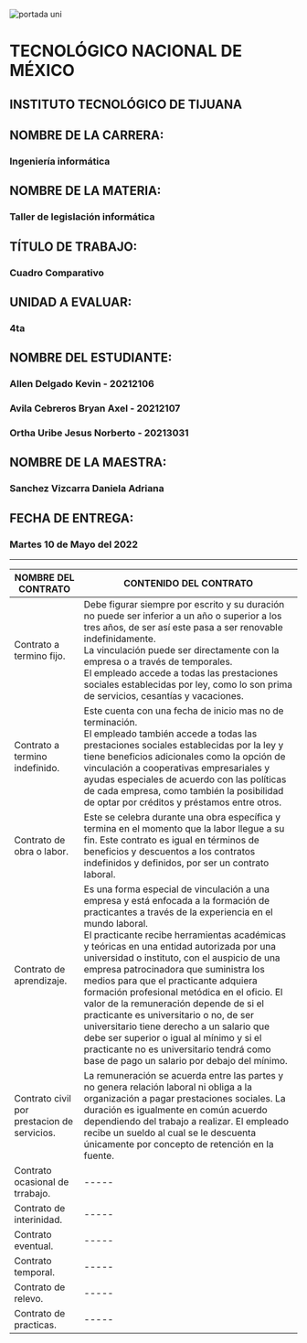 ![portada uni](https://user-images.githubusercontent.com/101743883/161363304-dc9ef832-b950-4c0f-9f08-b481a8ab5f1b.png)

# TECNOLÓGICO NACIONAL DE MÉXICO
## INSTITUTO TECNOLÓGICO DE TIJUANA 
## NOMBRE DE LA CARRERA: 
### Ingeniería informática
## NOMBRE DE LA MATERIA: 
### Taller de legislación informática
## TÍTULO DE TRABAJO: 
### Cuadro Comparativo
## UNIDAD A EVALUAR: 
### 4ta
## NOMBRE DEL ESTUDIANTE: 
### Allen Delgado Kevin - 20212106
### Avila Cebreros Bryan Axel - 20212107
### Ortha Uribe Jesus Norberto - 20213031
## NOMBRE DE LA MAESTRA:
### Sanchez Vizcarra Daniela Adriana
## FECHA DE ENTREGA:
### Martes 10 de Mayo del 2022
----------------------------------
|NOMBRE DEL CONTRATO|CONTENIDO DEL CONTRATO|
|-------------------|-----------------------|
|Contrato a termino fijo.|Debe figurar siempre por escrito y su duración no puede ser inferior a un año o superior a los tres años, de ser así este pasa a ser renovable indefinidamente.<br>La vinculación puede ser directamente con la empresa o a través de temporales.<br>El empleado accede a todas las prestaciones sociales establecidas por ley, como lo son prima de servicios, cesantías y vacaciones.|
|Contrato a termino indefinido.|Este cuenta con una fecha de inicio mas no de terminación.<br>El empleado también accede a todas las prestaciones sociales establecidas por la ley y tiene beneficios adicionales como la opción de vinculación a cooperativas empresariales y ayudas especiales de acuerdo con las políticas de cada empresa, como también la posibilidad de optar por créditos y préstamos entre otros.|
|Contrato de obra o labor.|Este se celebra durante una obra específica y termina en el momento que la labor llegue a su fin. Este contrato es igual en términos de beneficios y descuentos a los contratos indefinidos y definidos, por ser un contrato laboral.|
|Contrato de aprendizaje.|Es una forma especial de vinculación a una empresa y está enfocada a la formación de practicantes a través de la experiencia en el mundo laboral.<br>El practicante recibe herramientas académicas y teóricas en una entidad autorizada por una universidad o instituto, con el auspicio de una empresa patrocinadora que suministra los medios para que el practicante adquiera formación profesional metódica en el oficio. El valor de la remuneración depende de si el practicante es universitario o no, de ser universitario tiene derecho a un salario que debe ser superior o igual al mínimo y si el practicante no es universitario tendrá como base de pago un salario por debajo del mínimo.|
|Contrato civil por prestacion de servicios.|La remuneración se acuerda entre las partes y no genera relación laboral ni obliga a la organización a pagar prestaciones sociales. La duración es igualmente en común acuerdo dependiendo del trabajo a realizar. El empleado recibe un sueldo al cual se le descuenta únicamente por concepto de retención en la fuente.|
|Contrato ocasional de trrabajo.|-----|
|Contrato de interinidad.|-----|
|Contrato eventual.|-----|
|Contrato temporal.|-----|
|Contrato de relevo.|-----|
|Contrato de practicas.|-----|